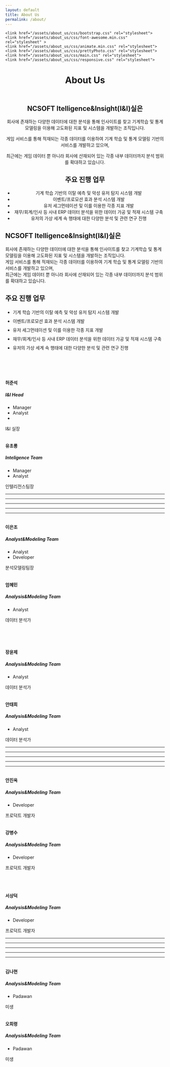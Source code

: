 ```yaml
---
layout: default
title: About Us
permalink: /about/
---
```

<head>
	<script src="/assets/about_us/js/jquery.js"></script>
	<script src="/assets/about_us/js/bootstrap.min.js"></script>
	<script src="/assets/about_us/js/jquery.prettyPhoto.js "></script>
	<script src="/assets/about_us/js/jquery.isotope.min.js "></script>   
	<script src="/assets/about_us/js/wow.min.js"></script>
	<script src="/assets/about_us/js/main.js"></script>

	<link href="/assets/about_us/css/bootstrap.css" rel="stylesheet">
	<link href="/assets/about_us/css/font-awesome.min.css" rel="stylesheet" >
	<link href="/assets/about_us/css/animate.min.css" rel="stylesheet">
	<link href="/assets/about_us/css/prettyPhoto.css" rel="stylesheet">      
	<link href="/assets/about_us/css/main.css" rel="stylesheet">
	<link href="/assets/about_us/css/responsive.css" rel="stylesheet">
</head>

<div class="site-header-container {% if site.cover %}has-cover{% endif %}" {% if site.cover %}style="background-image: url('../assets/about_us.jpg');"{% endif %}>
  <div class="scrim {% if site.cover %}has-cover{% endif %}">
    <header class="site-header">
		<h1 class="title">About Us</h1>
    </header>
  </div>
</div>

<div align="center">
<h2>NCSOFT Itelligence&amp;Insight(I&amp;I)실은</h2>
<p>회사에 존재하는 다양한 데이터에 대한 분석을 통해 인사이트를 찾고 기계학습 및 통계 모델링을 이용해 고도화된 지표 및 시스템을 개발하는 조직입니다.</p>
<p>게임 서비스를 통해 적재되는 각종 데이터를 이용하여 기계 학습 및 통계 모델링 기반의 서비스를 개발하고 있으며, </p>
<p>최근에는 게임 데이터 뿐 아니라 회사에 산재되어 있는 각종 내부 데이터까지 분석 범위를 확대하고 있습니다.</p>
<h2>주요 진행 업무</h2>
<ul>
<li>기계 학습 기반의 이탈 예측 및 악성 유저 탐지 시스템 개발</li>
<li>이벤트/프로모션 효과 분석 시스템 개발</li>
<li>유저 세그먼테이션 및 이를 이용한 각종 지표 개발</li>
<li>재무/회계/인사 등 사내 ERP 데이터 분석을 위한 데이터 가공 및 적재 시스템 구축</li>
<li>유저의 가상 세계 속 행태에 대한 다양한 분석 및 관련 연구 진행</li>
</ul>
</div>


<div class="wrapper">
  <h2 align="left">NCSOFT Itelligence&amp;Insight(I&amp;I)실은</h2>
  <p class="lead" align="left">
    회사에 존재하는 다양한 데이터에 대한 분석을 통해 인사이트를 찾고 기계학습 및 통계 모델링을 이용해 고도화된 지표 및 시스템을 개발하는 조직입니다.<br>
    게임 서비스를 통해 적재되는 각종 데이터를 이용하여 기계 학습 및 통계 모델링 기반의 서비스를 개발하고 있으며,<br>
    최근에는 게임 데이터 뿐 아니라 회사에 산재되어 있는 각종 내부 데이터까지 분석 범위를 확대하고 있습니다.
  </p>
  <h2 align="left">주요 진행 업무</h2>
    
  <ul align="left" style="line-height: 2;">
    <li>기계 학습 기반의 이탈 예측 및 악성 유저 탐지 시스템 개발</li>
    <li>이벤트/프로모션 효과 분석 시스템 개발</li>
    <li>유저 세그먼테이션 및 이를 이용한 각종 지표 개발</li>
    <li>재무/회계/인사 등 사내 ERP 데이터 분석을 위한 데이터 가공 및 적재 시스템 구축</li>
    <li>유저의 가상 세계 속 행태에 대한 다양한 분석 및 관련 연구 진행</li>
  </ul>
</div>
<br>
<br>
<br>
<!--<img src='/assets/team.png' width="400">-->

<div class="container">
  <!-- 팀소개 및 명함 파트 -->
  <div class="team">
<!--        <div class="center wow fadeInDown">
      <h2 align="left">Members of <span> Intelligence & Insight Division </span></h2>
    </div> -->
    <div class="row clearfix">
    <!-- 명함 시작 -->
      <div class="col-md-4 col-sm-6">  
      <!-- class 설명
      single-profile-top wow fadeInDown : 위에서 아래 방향의 화살표가 있는 명함 ( 구분선 위에서 사용 )
  		single-profile-bottom wow fadeInDown : 아래에서 위 방향의 화살표가 있는 명함 ( 구분선 아레에서 사용 )
      --> 	
  	    <div class="single-profile-top wow fadeInDown" data-wow-duration="1000ms" data-wow-delay="300ms">
  	      <div class="media">
  		      <div class="pull-left">
            <!-- 사진을 ./images/에 삽입한 후 참조-->			
  		        <img class="media-object" src="/assets/about_us/images/ini_1.png " alt="">
            </div>
  	      <div class="media-body">
  		      <h4>허준석</h4>
  		      <h5>I&I Head</h5>
            <!-- 명함에 들어가는 직책-->			 
              <ul class="tag clearfix">
  			        <li class="btn">Manager</li>
  			        <li class="btn">Analyst</li>
  			        <li><br></li>
  		        </ul>             
  	        </div>
          </div>
          <p>I&I 실장</p>
        </div>
      </div>
      <!-- 명함 끝 -->
      <div class="col-md-4 col-sm-6 col-md-offset-2"> 
  	    <div class="single-profile-top wow fadeInDown" data-wow-duration="1000ms" data-wow-delay="300ms">
  	      <div class="media">
  		      <div class="pull-left">
  		        <img class="media-object" src="/assets/about_us/images/ini_10.png " alt="">
  	        </div>
  	      <div class="media-body">
  		      <h4>유초롱</h4>
  		      <h5>Inteligence Team</h5>
  		      <ul class="tag clearfix">
  			      <li class="btn">Manager</li>
  			      <li class="btn">Analyst</li>
  		      </ul>
  	      </div>
        </div>
        <p>인텔리전스팀장</p>
      </div>
    </div>   
  </div> 

  <!-- 
  		구분선 시작 
  		명함 2개에 이후 하나의 선으로 구분 
  -->
  
  <div class="row team-bar">
    <div class="first-one-arrow hidden-xs">
  	  <hr>
    </div>
    <div class="first-arrow hidden-xs">
      <hr> <i class="fa fa-angle-up"></i>
    </div>
    <div class="second-arrow hidden-xs">
    	<hr> <i class="fa fa-angle-down"></i>
    </div>
    <div class="third-arrow hidden-xs">
    	<hr> <i class="fa fa-angle-up"></i>
    </div>
    <div class="fourth-arrow hidden-xs">
    	<hr> <i class="fa fa-angle-down"></i>
    </div>
  </div>     

  <!-- 구분선 끝 -->
  <div class="row clearfix">   
    <div class="col-md-4 col-sm-6"> 
      <div class="single-profile-bottom wow fadeInDown" data-wow-duration="1000ms" data-wow-delay="300ms">
	      <div class="media">
		      <div class="pull-left">
			      <img class="media-object" src="/assets/about_us/images/ini_2.png " alt="">
		      </div>
		    <div class="media-body">
			    <h4>이은조</h4>
			    <h5>Analyst&Modeling Team</h5>
			    <ul class="tag clearfix">
				    <li class="btn">Analyst</li>
				    <li class="btn">Developer</li>
			    </ul>              
		    </div>
	    </div>
	    <p>분석모델링팀장</p>
    </div>
  </div>
  <div class="col-md-4 col-sm-6 col-md-offset-2"> 
	  <div class="single-profile-bottom wow fadeInDown" data-wow-duration="1000ms" data-wow-delay="300ms">
		  <div class="media">
			  <div class="pull-left">
				  <img class="media-object" src="/assets/about_us/images/ini_3.png " alt="">
			  </div>
			  <div class="media-body">
				  <h4>엄혜민</h4>
				  <h5>Analysis&Modeling Team</h5>
				  <ul class="tag clearfix">
					  <li class="btn">Analyst</li>
				  </ul>
			  </div>
		  </div>
		  <p>데이터 분석가</p>
	  </div>
  </div>
</div>  

<!-- 구분선 위아레로 다 채운 후 다음 명함까지의 거리를 벌리기 위한 줄바꿈 -->
<br><br>
<div class="row clearfix">   
  <div class="col-md-4 col-sm-6"> 
    <div class="single-profile-top wow fadeInDown" data-wow-duration="1000ms" data-wow-delay="300ms">
	    <div class="media">
		    <div class="pull-left">
			    <img class="media-object" src="/assets/about_us/images/ini_5.png " alt="">
		    </div>
		    <div class="media-body">
			    <h4>장윤제</h4>
			    <h5>Analysis&Modeling Team</h5>
			    <ul class="tag clearfix">
				    <li class="btn">Analyst</li>
			    </ul>              
		    </div>
	    </div>
	    <p>데이터 분석가</p>
    </div>
  </div>
  <div class="col-md-4 col-sm-6 col-md-offset-2"> 
    <div class="single-profile-top wow fadeInDown" data-wow-duration="1000ms" data-wow-delay="300ms">
	    <div class="media">
		    <div class="pull-left">
		    	<img class="media-object" src="/assets/about_us/images/ini_6.png " alt="">
	    	</div>
  			<div class="media-body">
    			<h4>안태희</h4>
  				<h5>Analysis&Modeling Team</h5>
  				<ul class="tag clearfix">
  					<li class="btn">Analyst</li>
  				</ul>
  			</div>
  		</div>
  		<p>데이터 분석가</p>
  	</div>
	</div>
</div>        

<div class="row team-bar">
  <div class="first-one-arrow hidden-xs">
  	<hr>
  </div>
  <div class="first-arrow hidden-xs">
  	<hr> <i class="fa fa-angle-up"></i>
	</div>
  <div class="second-arrow hidden-xs">
  	<hr> <i class="fa fa-angle-down"></i>
  </div>
  <div class="third-arrow hidden-xs">
  	<hr> <i class="fa fa-angle-up"></i>
  </div>
  <div class="fourth-arrow hidden-xs">
  	<hr> <i class="fa fa-angle-down"></i>
  </div>
</div>     

<div class="row clearfix">   
  <div class="col-md-4 col-sm-6"> 
  	<div class="single-profile-bottom wow fadeInDown" data-wow-duration="1000ms" data-wow-delay="300ms">
  		<div class="media">
  			<div class="pull-left">
  				<img class="media-object" src="/assets/about_us/images/ini_7.png " alt="">
				</div>
				<div class="media-body">
					<h4>안진옥</h4>
					<h5>Analysis&Modeling Team</h5>
					<ul class="tag clearfix">
						<li class="btn">Developer</li>
					</ul>              
				</div>
			</div>
			<p>프로덕트 개발자</p>
		</div>
	</div>
	<div class="col-md-4 col-sm-6 col-md-offset-2"> 
		<div class="single-profile-bottom wow fadeInDown" data-wow-duration="1000ms" data-wow-delay="300ms">
			<div class="media">
				<div class="pull-left">
					<img class="media-object" src="/assets/about_us/images/ini_8.png " alt="">
				</div>
				<div class="media-body">
					<h4>강병수</h4>
					<h5>Analysis&Modeling Team</h5>
					<ul class="tag clearfix">
						<li class="btn">Developer</li>
					</ul>
				</div>
			</div>
			<p>프로덕트 개발자</p>
		</div>
	</div>
</div> 
<br><br>
<div class="row clearfix">   
	<div class="col-md-4 col-sm-6"> 
		<div class="single-profile-bottom wow fadeInUp" data-wow-duration="1000ms" data-wow-delay="600ms">
			<div class="media">
				<div class="pull-left">
					<img class="media-object" src="/assets/about_us/images/ini_9.png " alt="">
				</div>
				<div class="media-body">
					<h4>서상덕</h4>
					<h5>Analysis&Modeling Team</h5>
					<ul class="tag clearfix">
						<li class="btn">Developer</li>
					</ul>
				</div>
			</div>
			<p>프로덕트 개발자</p>
		</div>
	</div>
</div>

<div class="row team-bar">
  <div class="first-one-arrow hidden-xs">
  	<hr>
  </div>
  <div class="first-arrow hidden-xs">
  	<hr> <i class="fa fa-angle-up"></i>
	</div>
  <div class="second-arrow hidden-xs">
  	<hr> <i class="fa fa-angle-down"></i>
  </div>
  <div class="third-arrow hidden-xs">
  	<hr> <i class="fa fa-angle-up"></i>
  </div>
  <div class="fourth-arrow hidden-xs">
  	<hr> <i class="fa fa-angle-down"></i>
  </div>
</div>     

<div class="row clearfix">   
  <div class="col-md-4 col-sm-6"> 
  	<div class="single-profile-bottom wow fadeInDown" data-wow-duration="1000ms" data-wow-delay="300ms">
  		<div class="media">
  			<div class="pull-left">
  				<img class="media-object" src="/assets/about_us/images/ini_11.png " alt="">
				</div>
				<div class="media-body">
					<h4>김나현</h4>
					<h5>Analysis&Modeling Team</h5>
					<ul class="tag clearfix">
						<li class="btn">Padawan</li>
					</ul>              
				</div>
			</div>
			<p>미생</p>
		</div>
	</div>
	<div class="col-md-4 col-sm-6 col-md-offset-2"> 
		<div class="single-profile-bottom wow fadeInDown" data-wow-duration="1000ms" data-wow-delay="300ms">
			<div class="media">
				<div class="pull-left">
					<img class="media-object" src="/assets/about_us/images/ini_12.png " alt="">
				</div>
				<div class="media-body">
					<h4>오희령</h4>
					<h5>Analysis&Modeling Team</h5>
					<ul class="tag clearfix">
						<li class="btn">Padawan</li>
					</ul>
				</div>
			</div>
			<p>미생</p>
		</div>
	</div>
</div> 